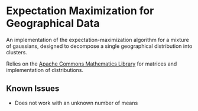 # Expectation Maximization for Geographical Data

An implementation of the expectation-maximization algorithm for a mixture of 
gaussians, designed to decompose a single geographical distribution into clusters.

Relies on the [Apache Commons Mathematics Library](http://commons.apache.org/proper/commons-math/)
for matrices and implementation of distributions.

## Known Issues
* Does not work with an unknown number of means